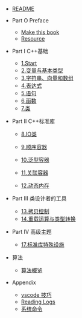 * [README](README.md)

* Part O Preface
    * [Make this book](A0/1_readme.md)
    * [Resource](A0/2_resource.md)



* Part I C++基础
    * [1.Start](A1/1_start.md)
    * [2.变量与基本类型](A1/2_parameter_type.md)
    * [3.字符串、向量和数组](A1/3_string_vector_array.md)
    * [4.表达式](A1/4_expression.md)
    * [5.语句](A1/5_flow_of_control.md)
    * [6.函数](A1/6_function.md)
    * [7.类](A1/7_class.md)





* Part II C++标准库
    * [8.IO类](A2/8_IO.md)
    * [9.顺序容器](A2/9_seq_container.md)
    
    * [10.泛型容器](A2/8_IO.md)
    * [11.关联容器](A2/8_IO.md)
    * [12.动态内存](A2/8_IO.md)




* Part III 类设计者的工具
    * [13.拷贝控制](A3/13_copy_control.md)
    * [14.重载运算与类型转换](A3/13_copy_control.md)



* Part IV 高级主题
    * [17.标准库特殊设施](A4/17_stdlib_infrastructure.md)



* 算法
    * [算法概览](B1/algorithm.md)


* Appendix
    * [vscode 技巧](Z1/1_vscode.md)
    * [Reading Logs](Z1/2_reading_logs.md)
    * [系统命令](Z1/3_OS_cmd.md)

